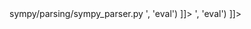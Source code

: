 <change>
<file change-number-for-this-file="1">sympy/parsing/sympy_parser.py</file>
<original line-count="9" no-ellipsis="true"><![CDATA[
    code = compile(evaluateFalse(code), '<string>', 'eval')
]]></original>
<modified no-ellipsis="true"><![CDATA[
    code = compile(evaluateFalse(code) if evaluate else code, '<string>', 'eval')
]]></modified>
</change>